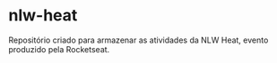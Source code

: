 # nlw-heat
 Repositório criado para armazenar as atividades da NLW Heat, evento produzido pela Rocketseat. 
